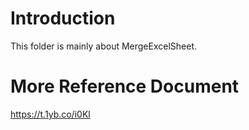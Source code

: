 # Introduction
This folder is mainly about MergeExcelSheet.

# More Reference Document
https://t.1yb.co/i0Kl
